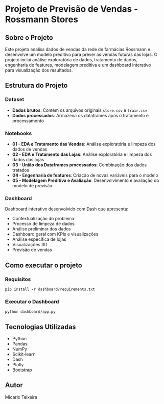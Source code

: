 # Projeto de Previsão de Vendas - Rossmann Stores

## Sobre o Projeto
Este projeto analisa dados de vendas da rede de farmácias Rossmann e desenvolve um modelo preditivo para prever as vendas futuras das lojas. O projeto inclui análise exploratória de dados, tratamento de dados, engenharia de features, modelagem preditiva e um dashboard interativo para visualização dos resultados.

## Estrutura do Projeto

### Dataset
- **Dados brutos**: Contém os arquivos originais `store.csv` e `train.csv`
- **Dados processados**: Armazena os dataframes após o tratamento e processamento

### Notebooks
- **01 - EDA e Tratamento das Vendas**: Análise exploratória e limpeza dos dados de vendas
- **02 - EDA e Tratamento das Lojas**: Análise exploratória e limpeza dos dados das lojas
- **03 - União dos Dataframes processados**: Combinação dos dados tratados
- **04 - Engenharia de features**: Criação de novas variáveis para o modelo
- **05 - Modelagem Preditiva e Avaliação**: Desenvolvimento e avaliação do modelo de previsão

### Dashboard
Dashboard interativo desenvolvido com Dash que apresenta:
- Contextualização do problema
- Processo de limpeza de dados
- Análise preliminar dos dados
- Dashboard geral com KPIs e visualizações
- Análise específica de lojas
- Visualizações 3D
- Previsão de vendas

## Como executar o projeto

### Requisitos
```
pip install -r dashboard/requirements.txt
```

### Executar o Dashboard
```
python dashboard/app.py
```

## Tecnologias Utilizadas
- Python
- Pandas
- NumPy
- Scikit-learn
- Dash
- Plotly
- Bootstrap

## Autor
Micarlo Teixeira 